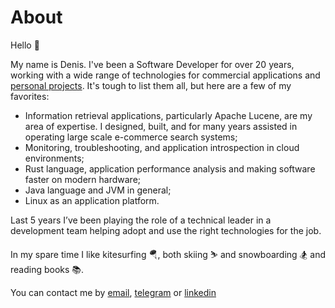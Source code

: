 # About

Hello 👋

My name is Denis. I've been a Software Developer for over 20 years, working with a wide range of technologies for commercial applications and [personal projects][projects]. It's tough to list them all, but here are a few of my favorites:

* Information retrieval applications, particularly Apache Lucene, are my area of expertise. I designed, built, and for many years assisted in operating large scale e-commerce search systems;
* Monitoring, troubleshooting, and application introspection in cloud environments;
* Rust language, application performance analysis and making software faster on modern hardware;
* Java language and JVM in general;
* Linux as an application platform.

Last 5 years I’ve been playing the role of a technical leader in a development team helping adopt and use the right technologies for the job.

In my spare time I like kitesurfing 🪂, both skiing ⛷️ and snowboarding 🏂 and reading books 📚.

You can contact me by [email](mailto:dotsid@gmail.com), [telegram](https://t.me/dotsid) or [linkedin](https://www.linkedin.com/in/denisbazhenov/)

[projects]: /projects/